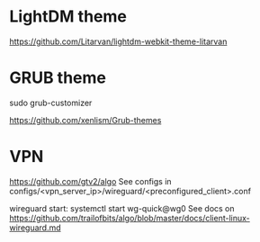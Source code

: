 # LightDM theme

https://github.com/Litarvan/lightdm-webkit-theme-litarvan

# GRUB theme

sudo grub-customizer

https://github.com/xenlism/Grub-themes

# VPN

https://github.com/gtv2/algo
See configs in configs/<vpn_server_ip>/wireguard/<preconfigured_client>.conf

wireguard start: systemctl start wg-quick@wg0
See docs on https://github.com/trailofbits/algo/blob/master/docs/client-linux-wireguard.md
